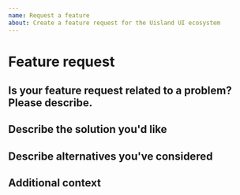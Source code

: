 ```yaml
---
name: Request a feature
about: Create a feature request for the Uisland UI ecosystem
---
```


# Feature request

## Is your feature request related to a problem? Please describe.

<!-- A clear and concise description of what you want and what your use case is. -->

## Describe the solution you'd like

<!-- A clear and concise description of what you want to happen. -->

## Describe alternatives you've considered

<!-- A clear and concise description of any alternative solutions or features you've considered. -->

## Additional context

<!-- Add any other context or screenshots about the feature request here. -->
